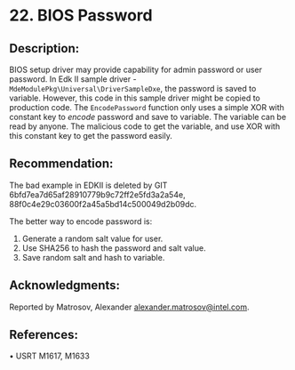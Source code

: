 # 22. BIOS Password

## Description:


BIOS setup driver may provide capability for admin password or user password. In Edk II sample driver - ```MdeModulePkg\Universal\DriverSampleDxe```, the password is saved to variable. However, this code in this sample driver might be copied to production code.
The ```EncodePassword``` function only uses a simple XOR with constant key to *encode* password and save to variable. The variable can be read by anyone. The malicious code to get the variable, and use XOR with this constant key to get the password easily.


## Recommendation:


The bad example in EDKII is deleted by GIT 6bfd7ea7d65af28910779b9c72ff2e5fd3a2a54e, 88f0c4e29c03600f2a45a5bd14c500049d2b09dc.

The better way to encode password is:
1.	Generate a random salt value for user.
2. Use SHA256 to hash the password and salt value.
3. Save random salt and hash to variable.


## Acknowledgments:


Reported by Matrosov, Alexander <alexander.matrosov@intel.com>.


## References:


•	USRT M1617, M1633


